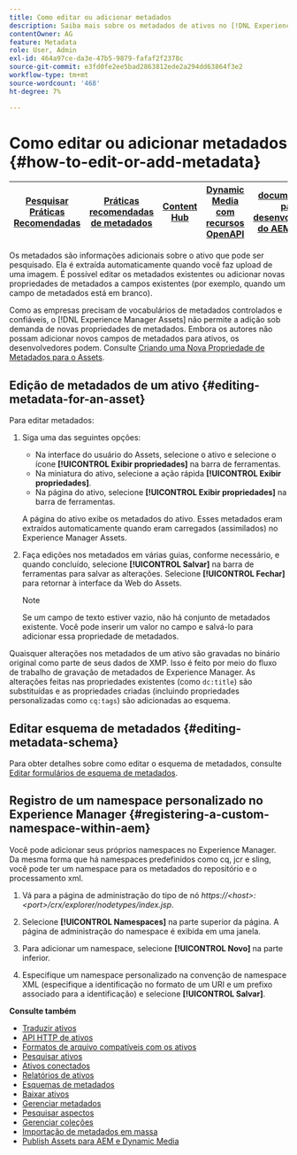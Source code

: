 ```yaml
---
title: Como editar ou adicionar metadados
description: Saiba mais sobre os metadados de ativos no [!DNL Experience Manager Assets]  e conheça as várias maneiras pelas quais você pode editar os metadados de ativos.
contentOwner: AG
feature: Metadata
role: User, Admin
exl-id: 464a97ce-da3e-47b5-9879-fafaf2f2378c
source-git-commit: e3fd0fe2ee5bad2863812ede2a294dd63864f3e2
workflow-type: tm+mt
source-wordcount: '468'
ht-degree: 7%

---
```


# Como editar ou adicionar metadados {#how-to-edit-or-add-metadata}

| [Pesquisar Práticas Recomendadas](/help/assets/search-best-practices.md) | [Práticas recomendadas de metadados](/help/assets/metadata-best-practices.md) | [Content Hub](/help/assets/product-overview.md) | [Dynamic Media com recursos OpenAPI](/help/assets/dynamic-media-open-apis-overview.md) | [documentação para desenvolvedores do AEM Assets](https://developer.adobe.com/experience-cloud/experience-manager-apis/) |
| ------------- | --------------------------- |---------|----|-----|

Os metadados são informações adicionais sobre o ativo que pode ser pesquisado. Ela é extraída automaticamente quando você faz upload de uma imagem. É possível editar os metadados existentes ou adicionar novas propriedades de metadados a campos existentes (por exemplo, quando um campo de metadados está em branco).

Como as empresas precisam de vocabulários de metadados controlados e confiáveis, o [!DNL Experience Manager Assets] não permite a adição sob demanda de novas propriedades de metadados. Embora os autores não possam adicionar novos campos de metadados para ativos, os desenvolvedores podem. Consulte [Criando uma Nova Propriedade de Metadados para o Assets](meta-edit.md#editing-metadata-schema).

## Edição de metadados de um ativo {#editing-metadata-for-an-asset}

Para editar metadados:

1. Siga uma das seguintes opções:

   * Na interface do usuário do Assets, selecione o ativo e selecione o ícone **[!UICONTROL Exibir propriedades]** na barra de ferramentas.
   * Na miniatura do ativo, selecione a ação rápida **[!UICONTROL Exibir propriedades]**.
   * Na página do ativo, selecione **[!UICONTROL Exibir propriedades]** na barra de ferramentas.

   A página do ativo exibe os metadados do ativo. Esses metadados eram extraídos automaticamente quando eram carregados (assimilados) no Experience Manager Assets.

1. Faça edições nos metadados em várias guias, conforme necessário, e quando concluído, selecione **[!UICONTROL Salvar]** na barra de ferramentas para salvar as alterações. Selecione **[!UICONTROL Fechar]** para retornar à interface da Web do Assets.

   >[!NOTE]
   >
   >Se um campo de texto estiver vazio, não há conjunto de metadados existente. Você pode inserir um valor no campo e salvá-lo para adicionar essa propriedade de metadados.

Quaisquer alterações nos metadados de um ativo são gravadas no binário original como parte de seus dados de XMP. Isso é feito por meio do fluxo de trabalho de gravação de metadados de Experience Manager. As alterações feitas nas propriedades existentes (como `dc:title`) são substituídas e as propriedades criadas (incluindo propriedades personalizadas como `cq:tags`) são adicionadas ao esquema.

<!-- XMP write-back is supported and enabled for the platforms and file formats described in technical requirements. -->

## Editar esquema de metadados {#editing-metadata-schema}

Para obter detalhes sobre como editar o esquema de metadados, consulte [Editar formulários de esquema de metadados](metadata-schemas.md#edit-metadata-schema-forms).

## Registro de um namespace personalizado no Experience Manager {#registering-a-custom-namespace-within-aem}

Você pode adicionar seus próprios namespaces no Experience Manager. Da mesma forma que há namespaces predefinidos como cq, jcr e sling, você pode ter um namespace para os metadados do repositório e o processamento xml.

1. Vá para a página de administração do tipo de nó *https://&lt;host>:&lt;port>/crx/explorer/nodetypes/index.jsp*.
1. Selecione **[!UICONTROL Namespaces]** na parte superior da página. A página de administração do namespace é exibida em uma janela.

1. Para adicionar um namespace, selecione **[!UICONTROL Novo]** na parte inferior.
1. Especifique um namespace personalizado na convenção de namespace XML (especifique a identificação no formato de um URI e um prefixo associado para a identificação) e selecione **[!UICONTROL Salvar]**.

**Consulte também**

* [Traduzir ativos](translate-assets.md)
* [API HTTP de ativos](mac-api-assets.md)
* [Formatos de arquivo compatíveis com os ativos](file-format-support.md)
* [Pesquisar ativos](search-assets.md)
* [Ativos conectados](use-assets-across-connected-assets-instances.md)
* [Relatórios de ativos](asset-reports.md)
* [Esquemas de metadados](metadata-schemas.md)
* [Baixar ativos](download-assets-from-aem.md)
* [Gerenciar metadados](manage-metadata.md)
* [Pesquisar aspectos](search-facets.md)
* [Gerenciar coleções](manage-collections.md)
* [Importação de metadados em massa](metadata-import-export.md)
* [Publish Assets para AEM e Dynamic Media](/help/assets/publish-assets-to-aem-and-dm.md)
